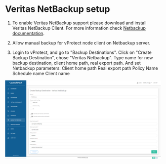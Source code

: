 # Veritas NetBackup setup

1. To enable Veritas NetBackup support please download and install Veritas NetBackup Client.
   For more information check [Netbackup documentation](https://www.veritas.com/content/support/en_US/doc/27801100-127350444-0/v13833401-127350444).

   
2. Allow manual backup for vProtect node client on Netbackup server.


3. Login to vProtect, and go to "Backup Destinations". Click on "Create Backup Destination", chose "Veritas Netbackup". Type name for new backup destination, client home path, real export path. And set Netbackup parameters:
   Client home path
   Real export path 
   Policy Name
   Schedule name
   Client name

![](../../.gitbook/assets/setup_netbackup_01.png)